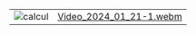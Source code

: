 
<!DOCTYPE html>
<html lang="en">
<head>
    <meta charset="UTF-8">
    <meta http-equiv="X-UA-Compatible" content="IE=edge">
    <meta name="viewport" content="width=device-width, initial-scale=1.0">
    <title>GitHub Embeds</title>
</head>
<body>
    <table>
        <tr>
            <td><img src="https://github.com/nahlabhm/calculatrice-/assets/49809803/424dfd92-c964-4680-b951-dd96cf4292f0" alt="calcul"></td>
            <td><a href="[Video_2024_01_21-1.webm](https://github.com/nahlabhm/calculatrice-/assets/49809803/8629beb2-482a-457b-8e15-c3101253b57e)">Video_2024_01_21-1.webm</a></td>
        </tr>
    </table>
</body>
</html>

